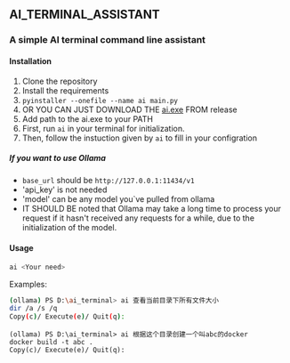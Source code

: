 ## AI_TERMINAL_ASSISTANT

### A simple AI terminal command line assistant

#### Installation

1. Clone the repository
2. Install the requirements
3. `pyinstaller --onefile --name ai main.py`
4. OR YOU CAN JUST DOWNLOAD THE [ai.exe](https://github.com/mengqinlol/ai_terminal_assistant/releases) FROM release
5. Add path to the ai.exe to your PATH
6. First, run `ai` in your terminal for initialization.
7. Then, follow the instuction given by `ai` to fill in your configration

##### If you want to use Ollama
- `base_url` should be `http://127.0.0.1:11434/v1`
- 'api_key' is not needed
- 'model' can be any model you`ve pulled from ollama
- IT SHOULD BE noted that Ollama may take a long time to process your request if it hasn't received any requests for a while, due to the initialization of the model.


#### Usage

``` bash
ai <Your need>
```

Examples:

``` bash
(ollama) PS D:\ai_terminal> ai 查看当前目录下所有文件大小
dir /a /s /q
Copy(c)/ Execute(e)/ Quit(q):
```


```
(ollama) PS D:\ai_terminal> ai 根据这个目录创建一个叫abc的docker
docker build -t abc .
Copy(c)/ Execute(e)/ Quit(q):
```
